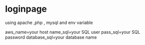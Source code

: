 # loginpage
using apache ,php , mysql and env variable


aws_name=your host
name_sql=your SQL user
pass_sql=your SQL password
database_sql=your database name

